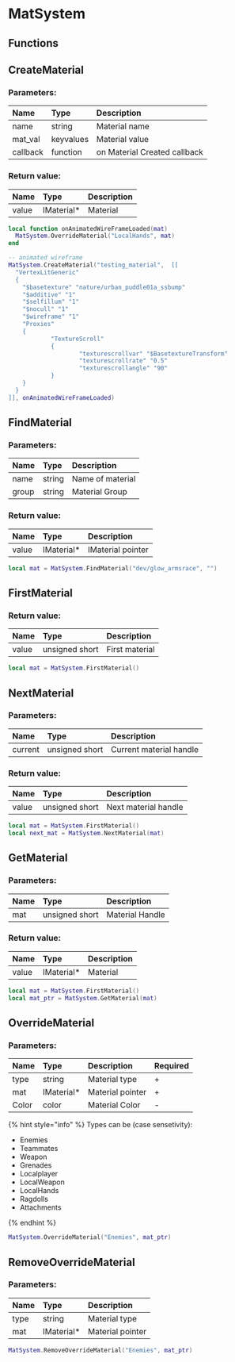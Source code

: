 # MatSystem

## Functions

## CreateMaterial

### Parameters:

| Name | Type | Description |
| :--- | :--- | :--- |
| name | string | Material name |
| mat_val | keyvalues | Material value |
| callback | function | on Material Created callback |

### Return value:

| Name | Type | Description |
| :--- | :--- | :--- |
| value | IMaterial\* | Material |

```lua
local function onAnimatedWireFrameLoaded(mat)
  MatSystem.OverrideMaterial("LocalHands", mat)
end

-- animated wireframe
MatSystem.CreateMaterial("testing_material",  [[
  "VertexLitGeneric"
  {
    "$basetexture" "nature/urban_puddle01a_ssbump"
    "$additive" "1"
    "$selfillum" "1"
    "$nocull" "1"
    "$wireframe" "1"
    "Proxies"
    {
            "TextureScroll"
            {
                    "texturescrollvar" "$BasetextureTransform"
                    "texturescrollrate" "0.5"
                    "texturescrollangle" "90"
            }
    }
  }
]], onAnimatedWireFrameLoaded)
```

## FindMaterial

### Parameters:

| Name | Type | Description |
| :--- | :--- | :--- |
| name | string | Name of material |
| group | string | Material Group |

### Return value:

| Name | Type | Description |
| :--- | :--- | :--- |
| value | IMaterial\* | IMaterial pointer |

```lua
local mat = MatSystem.FindMaterial("dev/glow_armsrace", "")
```

## FirstMaterial

### Return value:

| Name | Type | Description |
| :--- | :--- | :--- |
| value | unsigned short | First material |

```lua
local mat = MatSystem.FirstMaterial()
```

## NextMaterial

### Parameters:

| Name | Type | Description |
| :--- | :--- | :--- |
| current | unsigned short | Current material handle |

### Return value:

| Name | Type | Description |
| :--- | :--- | :--- |
| value | unsigned short | Next material handle |

```lua
local mat = MatSystem.FirstMaterial()
local next_mat = MatSystem.NextMaterial(mat)
```

## GetMaterial

### Parameters:

| Name | Type | Description |
| :--- | :--- | :--- |
| mat | unsigned short | Material Handle |

### Return value:

| Name | Type | Description |
| :--- | :--- | :--- |
| value | IMaterial\* | Material |

```lua
local mat = MatSystem.FirstMaterial()
local mat_ptr = MatSystem.GetMaterial(mat)
```

## OverrideMaterial

### Parameters:

| Name | Type | Description | Required |
| :--- | :--- | :--- | :--- |
| type | string | Material type | + |
| mat | IMaterial\* | Material pointer | + |
| Color | color | Material Color | - |

{% hint style="info" %}
Types can be (case sensetivity):

- Enemies
- Teammates
- Weapon
- Grenades
- Localplayer
- LocalWeapon
- LocalHands
- Ragdolls
- Attachments

{% endhint %}

```lua
MatSystem.OverrideMaterial("Enemies", mat_ptr)
```

## RemoveOverrideMaterial

### Parameters:

| Name | Type | Description |
| :--- | :--- | :--- |
| type | string | Material type |
| mat | IMaterial\* | Material pointer |

```lua
MatSystem.RemoveOverrideMaterial("Enemies", mat_ptr)
```
